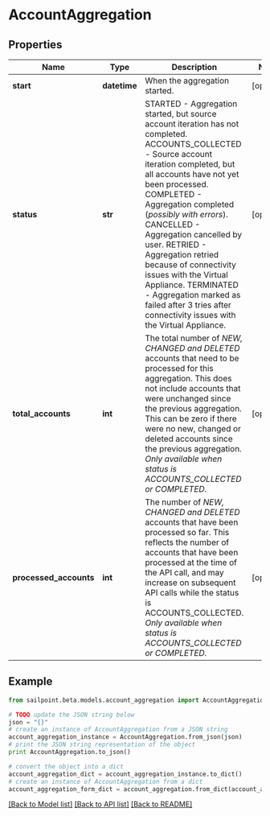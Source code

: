 # AccountAggregation


## Properties

Name | Type | Description | Notes
------------ | ------------- | ------------- | -------------
**start** | **datetime** | When the aggregation started. | [optional] 
**status** | **str** | STARTED - Aggregation started, but source account iteration has not completed.  ACCOUNTS_COLLECTED - Source account iteration completed, but all accounts have not yet been processed.  COMPLETED - Aggregation completed (*possibly with errors*).  CANCELLED - Aggregation cancelled by user.  RETRIED - Aggregation retried because of connectivity issues with the Virtual Appliance.  TERMINATED - Aggregation marked as failed after 3 tries after connectivity issues with the Virtual Appliance.  | [optional] 
**total_accounts** | **int** | The total number of *NEW, CHANGED and DELETED* accounts that need to be processed for this aggregation. This does not include accounts that were unchanged since the previous aggregation. This can be zero if there were no new, changed or deleted accounts since the previous aggregation. *Only available when status is ACCOUNTS_COLLECTED or COMPLETED.* | [optional] 
**processed_accounts** | **int** | The number of *NEW, CHANGED and DELETED* accounts that have been processed so far. This reflects the number of accounts that have been processed at the time of the API call, and may increase on subsequent API calls while the status is ACCOUNTS_COLLECTED. *Only available when status is ACCOUNTS_COLLECTED or COMPLETED.* | [optional] 

## Example

```python
from sailpoint.beta.models.account_aggregation import AccountAggregation

# TODO update the JSON string below
json = "{}"
# create an instance of AccountAggregation from a JSON string
account_aggregation_instance = AccountAggregation.from_json(json)
# print the JSON string representation of the object
print AccountAggregation.to_json()

# convert the object into a dict
account_aggregation_dict = account_aggregation_instance.to_dict()
# create an instance of AccountAggregation from a dict
account_aggregation_form_dict = account_aggregation.from_dict(account_aggregation_dict)
```
[[Back to Model list]](../README.md#documentation-for-models) [[Back to API list]](../README.md#documentation-for-api-endpoints) [[Back to README]](../README.md)


